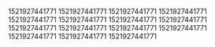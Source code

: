 1521927441771
1521927441771
1521927441771
1521927441771
1521927441771
1521927441771
1521927441771
1521927441771
1521927441771
1521927441771
1521927441771
1521927441771
1521927441771
1521927441771
1521927441771